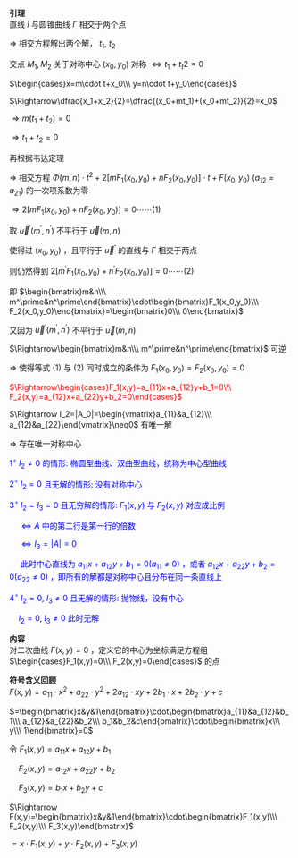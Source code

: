 **引理**  
直线 $l$ 与圆锥曲线 $\Gamma$ 相交于两个点  
  
$\Rightarrow$ 相交方程解出两个解， $t_1,\ t_2$  
  
交点 $M_1,M_2$ 关于对称中心 $(x_0,y_0)$ 对称 $\Leftrightarrow t_1+t_t2=0$  
  
$\begin{cases}x=m\cdot t+x_0\\\ y=n\cdot t+y_0\end{cases}$  
  
$\Rightarrow\dfrac{x_1+x_2}{2}=\dfrac{(x_0+mt_1)+(x_0+mt_2)}{2}=x_0$  
  
$\Rightarrow m(t_1+t_2)=0$  
  
$\Rightarrow t_1+t_2=0$  
  
再根据韦达定理  
  
$\Rightarrow$ 相交方程 $\Phi(m,n)\cdot t^2+2[mF_1(x_0,y_0)+nF_2(x_0,y_0)]\cdot t+F(x_0,y_0)$ ($a_{12}=a_{21}$) 的一次项系数为零  
  
$\Rightarrow2[mF_1(x_0,y_0)+nF_2(x_0,y_0)]=0\cdots\cdots(1)$  
  
取 $\vec u^\prime(m^\prime,n^\prime)$ 不平行于 $\vec u(m,n)$  
  
使得过 $(x_0,y_0)$ ，且平行于 $\vec u^\prime$ 的直线与 $\Gamma$ 相交于两点  
  
则仍然得到 $2[m^\prime F_1(x_0,y_0)+n^\prime F_2(x_0,y_0)]=0\cdots\cdots(2)$  
  
即 $\begin{bmatrix}m&n\\\ m^\prime&n^\prime\end{bmatrix}\cdot\begin{bmatrix}F_1(x_0,y_0)\\\ F_2(x_0,y_0)\end{bmatrix}=\begin{bmatrix}0\\\ 0\end{bmatrix}$  
  
又因为 $\vec u^\prime(m^\prime,n^\prime)$ 不平行于 $\vec u(m,n)$  
  
$\Rightarrow\begin{bmatrix}m&n\\\ m^\prime&n^\prime\end{bmatrix}$ 可逆  
  
$\Rightarrow$ 使得等式 $(1)$ 与 $(2)$ 同时成立的条件为 $F_1(x_0,y_0)=F_2(x_0,y_0)=0$  
  
<font color=red>$\Rightarrow\begin{cases}F_1(x,y)=a_{11}x+a_{12}y+b_1=0\\\ F_2(x,y)=a_{12}x+a_{22}y+b_2=0\end{cases}$</font>  
  
$\Rightarrow I_2=|A_0|=\begin{vmatrix}a_{11}&a_{12}\\\ a_{12}&a_{22}\end{vmatrix}\neq0$ 有唯一解  
  
$\Rightarrow$ 存在唯一对称中心  
  
<font color=blue>$1^\circ\ I_2\neq0$ 的情形: 椭圆型曲线、双曲型曲线，统称为中心型曲线</font>  
  
<font color=blue>$2^\circ\ I_2=0$ 且无解的情形: 没有对称中心</font>  
  
<font color=blue>$3^\circ\ I_2=I_3=0$ 且无穷解的情形: $F_1(x,y)$ 与 $F_2(x,y)$ 对应成比例</font>  
  
<font color=blue>$\quad\Leftrightarrow A$ 中的第二行是第一行的倍数</font>  
  
<font color=blue>$\quad\Leftrightarrow I_3=|A|=0$</font>  
  
<font color=blue>$\quad$ 此时中心直线为 $a_{11}x+a_{12}y+b_1=0(a_{11}\neq0)$ ，或者 $a_{12}x+a_{22}y+b_2=0(a_{22}\neq0)$ ，即所有的解都是对称中心且分布在同一条直线上</font>  
  
<font color=blue>$4^\circ\ I_2=0,\ I_3\neq0$ 且无解的情形: 抛物线，没有中心</font>  
  
<font color=blue>$\quad I_2=0,\ I_3\neq0$ 此时无解</font>  
  
**内容**  
对二次曲线 $F(x,y)=0$ ，定义它的中心为坐标满足方程组 $\begin{cases}F_1(x,y)=0\\\ F_2(x,y)=0\end{cases}$ 的点  
  
**符号含义回顾**  
$F(x,y)=a_{11}\cdot x^2+a_{22}\cdot y^2+2a_{12}\cdot xy+2b_1\cdot x+2b_2\cdot y+c$  
  
$=\begin{bmatrix}x&y&1\end{bmatrix}\cdot\begin{bmatrix}a_{11}&a_{12}&b_1\\\ a_{12}&a_{22}&b_2\\\ b_1&b_2&c\end{bmatrix}\cdot\begin{bmatrix}x\\\ y\\\ 1\end{bmatrix}=0$  
  
令 $F_1(x,y)=a_{11}x+a_{12}y+b_1$  
  
$\quad F_2(x,y)=a_{12}x+a_{22}y+b_2$  
  
$\quad F_3(x,y)=b_1x+b_2y+c$  
  
$\Rightarrow F(x,y)=\begin{bmatrix}x&y&1\end{bmatrix}\cdot\begin{bmatrix}F_1(x,y)\\\ F_2(x,y)\\\ F_3(x,y)\end{bmatrix}$  
  
$=x\cdot F_1(x,y)+y\cdot F_2(x,y)+F_3(x,y)$  
